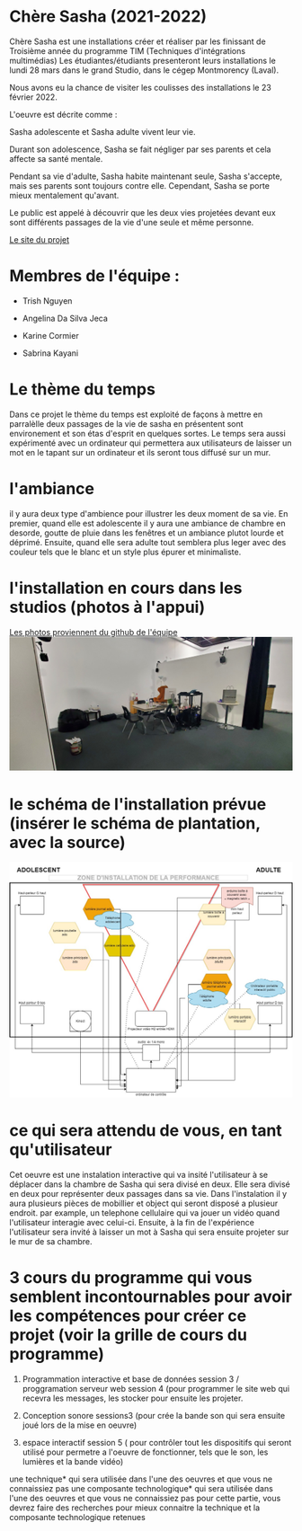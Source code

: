 # Chère Sasha (2021-2022)

Chère Sasha est une installations créer et réaliser par les finissant de Troisième année du programme TIM (Techniques d'intégrations multimédias) Les étudiantes/étudiants presenteront leurs installations le lundi 28 mars dans le grand Studio, dans le cégep Montmorency (Laval).

Nous avons eu la chance de visiter les coulisses des installations le 23 février 2022.

L'oeuvre est décrite comme :

Sasha adolescente et Sasha adulte vivent leur vie. 

Durant son adolescence, Sasha se fait négliger par ses parents et cela affecte sa santé mentale. 

Pendant sa vie d'adulte, Sasha habite maintenant seule, Sasha s'accepte, mais ses parents sont toujours contre elle. Cependant, Sasha se porte mieux mentalement qu'avant. 

Le public est appelé à découvrir que les deux vies projetées devant eux sont différents passages de la vie d'une seule et même personne.

 [Le site du projet](https://tim-montmorency.com/2022/projets/Chere-Sasha/docs/web/index.html)


# Membres de l'équipe : 

* Trish Nguyen 

* Angelina Da Silva Jeca 

* Karine Cormier 

* Sabrina Kayani 

# Le thème du temps
  Dans ce projet le thème du temps est exploité de façons à mettre en parralèlle deux passages de la vie de sasha en présentent sont environement et son étas d'esprit en quelques sortes. Le temps sera aussi expérimenté avec un ordinateur qui permettera aux utilisateurs de laisser un mot en le tapant sur un ordinateur et ils seront tous diffusé sur un mur.


# l'ambiance
  il y aura deux type d'ambience pour illustrer les deux moment de sa vie. En premier, quand elle est adolescente il y aura une ambiance de chambre en desorde, goutte de pluie dans les fenêtres et un ambiance plutot lourde et déprimé. Ensuite, quand elle sera adulte tout semblera plus leger avec des couleur tels que le blanc et un style plus épurer et minimaliste.

# l'installation en cours dans les studios (photos à l'appui)
[Les photos proviennent du github de l'équipe](https://github.com/task-tim/Chere-Sasha/tree/main/docs/journal#semaine-5)
![photo de l'instalation en cour](medias/chere_sasha_global_en_cour.jpg)

# le schéma de l'installation prévue (insérer le schéma de plantation, avec la source)
![croquis plantation](croquis/plantation_chere_sasha.jpg)

# ce qui sera attendu de vous, en tant qu'utilisateur

Cet oeuvre est une instalation interactive qui va insité l'utilisateur à se déplacer dans la chambre de Sasha qui sera divisé en deux. Elle sera divisé en deux pour représenter deux passages dans sa vie. Dans l'instalation il y aura plusieurs pièces de mobillier et object qui seront disposé a plusieur endroit. par example, un telephone cellulaire qui va jouer un vidéo quand l'utilisateur interagie avec celui-ci. Ensuite, à la fin de l'expérience l'utilisateur sera invité à laisser un mot à Sasha qui sera ensuite projeter sur le mur de sa chambre. 

# 3 cours du programme qui vous semblent incontournables pour avoir les compétences pour créer ce projet (voir la grille de cours du programme)
1) Programmation interactive et base de données session 3 / proggramation serveur web session 4 (pour programmer le site web qui recevra les messages, les stocker pour ensuite les projeter.

2) Conception sonore sessions3 (pour crée la bande son qui sera ensuite joué lors de la mise en oeuvre)

3) espace interactif session 5 ( pour contrôler tout les dispositifs qui seront utilisé pour permetre a l'oeuvre de fonctionner, tels que le son, les lumières et la bande vidéo)

une technique* qui sera utilisée dans l'une des oeuvres et que vous ne connaissiez pas
une composante technologique* qui sera utilisée dans l'une des oeuvres et que vous ne connaissiez pas pour cette partie, vous devrez faire des recherches pour mieux connaitre la technique et la composante technologique retenues

